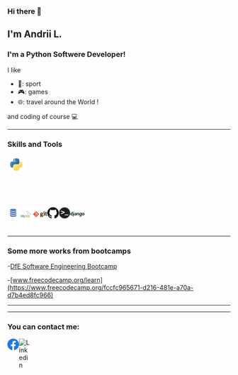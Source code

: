 ### Hi there 👋

##  I'm Andrii L.

### I'm a Python Softwere Developer!

I like
- 🏐: sport
- 🎮: games
- 🌐: travel around the World !

and coding of course :computer:

---

### Skills and Tools

[<img align="left" alt="Python" width="40px" src="https://raw.githubusercontent.com/github/explore/80688e429a7d4ef2fca1e82350fe8e3517d3494d/topics/python/python.png" />][Linkedin]



<br />
<br />
<br />
<br />
<br />
<br />

[<img align="left" alt="SQL" width="26px" src="https://raw.githubusercontent.com/github/explore/80688e429a7d4ef2fca1e82350fe8e3517d3494d/topics/sql/sql.png" />][Linkedin]
[<img align="left" alt="MySQL" width="32px" src="https://raw.githubusercontent.com/github/explore/80688e429a7d4ef2fca1e82350fe8e3517d3494d/topics/mysql/mysql.png" />][Linkedin]
[<img align="left" alt="Git" width="32px" src="https://raw.githubusercontent.com/github/explore/80688e429a7d4ef2fca1e82350fe8e3517d3494d/topics/git/git.png" />][Linkedin]
[<img align="left" alt="GitHub" width="26px" src="https://raw.githubusercontent.com/github/explore/78df643247d429f6cc873026c0622819ad797942/topics/github/github.png" />][Linkedin]
[<img align="left" alt="Terminal" width="26px" src="https://raw.githubusercontent.com/github/explore/80688e429a7d4ef2fca1e82350fe8e3517d3494d/topics/terminal/terminal.png" />][Linkedin]
[<img align="left" alt="django" width="32px" src="https://raw.githubusercontent.com/github/explore/80688e429a7d4ef2fca1e82350fe8e3517d3494d/topics/django/django.png" />][Linkedin]


<br />
<br />
<br />

---
### Some more works from bootcamps

-[DfE Software Engineering Bootcamp](https://www.hyperiondev.com/portfolio/124448/)

-[www.freecodecamp.org/learn](https://www.freecodecamp.org/fccfc965671-d216-481e-a70a-d7b4ed8fc966)



---

---

### You can contact me:


[<img align="left" alt="Facebook" width="26px" src="https://raw.githubusercontent.com/github/explore/9adcff6afda303fb7fcead92954bad819fa7a4bd/topics/facebook/facebook.png" />][facebook]
[<img align="left" alt="Linkedin" width="26px" src="https://media.licdn.com/dms/image/C560BAQHaVYd13rRz3A/company-logo_200_200/0/1638831589865?e=1684368000&v=beta&t=w513Aud8OwJU49x1yohHN33BwRq1IlDXgFlo6gFyJeg" />][Linkedin]


[facebook]: https://www.facebook.com/profile.php?id=100005632441627
[Linkedin]: https://www.linkedin.com/in/andrii-levin-720074b5/



<!--
**Lap-DevOps/Lap-DevOps** is a ✨ _special_ ✨ repository because its `README.md` (this file) appears on your GitHub profile.

Here are some ideas to get you started:

- 🔭 I’m currently working on ...
- 🌱 I’m currently learning ...
- 👯 I’m looking to collaborate on ...
- 🤔 I’m looking for help with ...
- 💬 Ask me about ...
- 📫 How to reach me: ...
- 😄 Pronouns: ...
- ⚡ Fun fact: ...
-->
